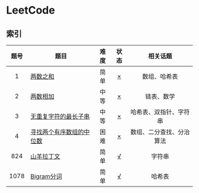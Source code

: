 # LeetCode

## 索引

| 题号 |题目| 难度 | 状态 |相关话题|
|:--:|---| :--: |:--: | :--: |
|1|[两数之和](https://leetcode-cn.com/problems/two-sum)|简单|[×]()|数组、哈希表|
|2|[两数相加](https://leetcode-cn.com/problems/add-two-numbers/)|中等|[×]()|链表、数学|
|3|[无重复字符的最长子串](https://leetcode-cn.com/problems/longest-substring-without-repeating-characters) |中等|[×]()|哈希表、双指针、字符串|
|4|[寻找两个有序数组的中位数](https://leetcode-cn.com/problems/median-of-two-sorted-arrays/)|困难|[×]()|数组、二分查找、分治算法|
|824|[山羊拉丁文](https://leetcode-cn.com/problems/goat-latin/)|简单|[√](./Code/0824-Goat)|字符串|
|1078|[Bigram分词](https://leetcode-cn.com/problems/occurrences-after-bigram/)|简单|[√](./Code/1078-Bigram)|哈希表|



 






